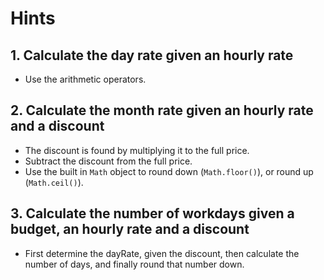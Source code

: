# Hints

## 1. Calculate the day rate given an hourly rate

- Use the arithmetic operators.

## 2. Calculate the month rate given an hourly rate and a discount

- The discount is found by multiplying it to the full price.
- Subtract the discount from the full price.
- Use the built in `Math` object to round down (`Math.floor()`), or round up (`Math.ceil()`).

## 3. Calculate the number of workdays given a budget, an hourly rate and a discount

- First determine the dayRate, given the discount, then calculate the number of days, and finally round that number down.
